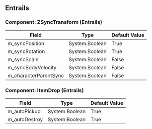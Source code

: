 ## Entrails

### Component: ZSyncTransform (Entrails)

|Field|Type|Default Value|
|-----|----|-------------|
|m_syncPosition|System.Boolean|True|
|m_syncRotation|System.Boolean|True|
|m_syncScale|System.Boolean|False|
|m_syncBodyVelocity|System.Boolean|False|
|m_characterParentSync|System.Boolean|False|

### Component: ItemDrop (Entrails)

|Field|Type|Default Value|
|-----|----|-------------|
|m_autoPickup|System.Boolean|True|
|m_autoDestroy|System.Boolean|True|


